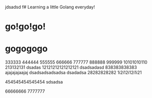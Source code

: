 jdsadsd f# Learning a little Golang everyday!
# go!go!go!
# gogogogo
333333
444444
555555
666666
777777
888888
999999
10101010110
213132131
dsadas
12121212121212121
dsadsadasd
838383838383
ajajajajaajaj
dsadsadsadsadsa
dsadadsa
28282828282
1i2i12i12i1i21

454545454545454
sdsadsa   

66666666
        7777777
